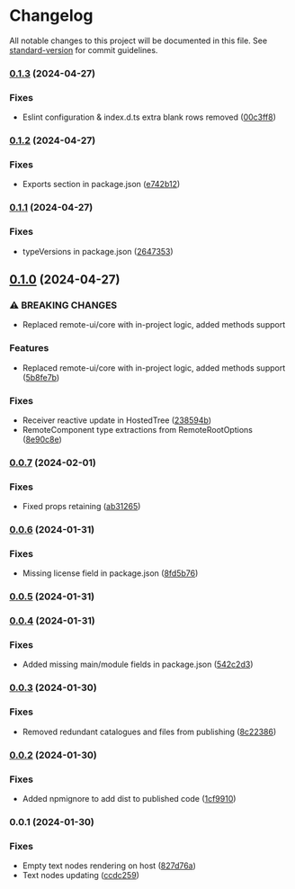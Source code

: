 # Changelog

All notable changes to this project will be documented in this file. See [standard-version](https://github.com/conventional-changelog/standard-version) for commit guidelines.

### [0.1.3](https://github.com/omnicajs/vue-remote/compare/v0.1.2...v0.1.3) (2024-04-27)


### Fixes

* Eslint configuration & index.d.ts extra blank rows removed ([00c3ff8](https://github.com/omnicajs/vue-remote/commit/00c3ff81672f5d658315cc03daf6c762e8970875))

### [0.1.2](https://github.com/omnicajs/vue-remote/compare/v0.1.1...v0.1.2) (2024-04-27)


### Fixes

* Exports section in package.json ([e742b12](https://github.com/omnicajs/vue-remote/commit/e742b129002a5b44e6b6d7defa34908f3ce3ed95))

### [0.1.1](https://github.com/omnicajs/vue-remote/compare/v0.1.0...v0.1.1) (2024-04-27)


### Fixes

* typeVersions in package.json ([2647353](https://github.com/omnicajs/vue-remote/commit/264735338e94bea90527b1014b510bb5ebba2276))

## [0.1.0](https://github.com/omnicajs/vue-remote/compare/v0.0.7...v0.1.0) (2024-04-27)


### ⚠ BREAKING CHANGES

* Replaced remote-ui/core with in-project logic, added methods support

### Features

* Replaced remote-ui/core with in-project logic, added methods support ([5b8fe7b](https://github.com/omnicajs/vue-remote/commit/5b8fe7bb0fc72683d167e9a77a8fa591dbfef4ca))


### Fixes

* Receiver reactive update in HostedTree ([238594b](https://github.com/omnicajs/vue-remote/commit/238594b9e86ecd49bf24740b4de5296e3d298789))
* RemoteComponent type extractions from RemoteRootOptions ([8e90c8e](https://github.com/omnicajs/vue-remote/commit/8e90c8ea968d2ae10cdf1408ca7ecec661708e29))

### [0.0.7](https://github.com/omnicajs/vue-remote/compare/v0.0.6...v0.0.7) (2024-02-01)


### Fixes

* Fixed props retaining ([ab31265](https://github.com/omnicajs/vue-remote/commit/ab3126586a2cd5fc2e6eec132c565dbec35dcbcd))

### [0.0.6](https://github.com/omnicajs/vue-remote/compare/v0.0.5...v0.0.6) (2024-01-31)


### Fixes

* Missing license field in package.json ([8fd5b76](https://github.com/omnicajs/vue-remote/commit/8fd5b76a4459ace5a25dabf6d6ad54405663d253))

### [0.0.5](https://github.com/omnicajs/vue-remote/compare/v0.0.4...v0.0.5) (2024-01-31)

### [0.0.4](https://github.com/omnicajs/vue-remote/compare/v0.0.3...v0.0.4) (2024-01-31)


### Fixes

* Added missing main/module fields in package.json ([542c2d3](https://github.com/omnicajs/vue-remote/commit/542c2d30ce02f997902f102fa7fb5d1bf5ef8511))

### [0.0.3](https://github.com/omnicajs/vue-remote/compare/v0.0.2...v0.0.3) (2024-01-30)


### Fixes

* Removed redundant catalogues and files from publishing ([8c22386](https://github.com/omnicajs/vue-remote/commit/8c223866ad14a7f7b683764621dd2dd841fcceac))

### [0.0.2](https://github.com/omnicajs/vue-remote/compare/v0.0.1...v0.0.2) (2024-01-30)


### Fixes

* Added npmignore to add dist to published code ([1cf9910](https://github.com/omnicajs/vue-remote/commit/1cf991028a2c9b25010fbaa7b75896f25d79b425))

### 0.0.1 (2024-01-30)


### Fixes

* Empty text nodes rendering on host ([827d76a](https://github.com/omnicajs/vue-remote/commit/827d76a4d5d6cc69d99d05435e98835b9a8a0faf))
* Text nodes updating ([ccdc259](https://github.com/omnicajs/vue-remote/commit/ccdc259a8462ae260db6f710349d9e8bff3e316b))
